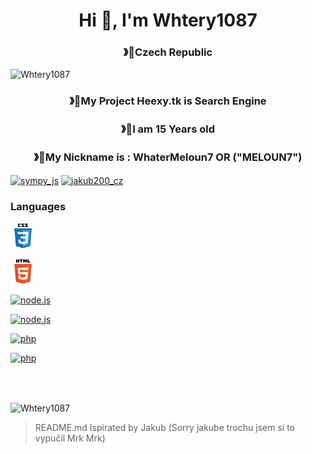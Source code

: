 <h1 align="center">Hi 👋, I'm Whtery1087</h1>
<h3 align="center">》🎉Czech Republic</h3>

<p align="left"> <img src="https://komarev.com/ghpvc/?username=Whtery1087&label=Profile%20View's&color=3b3b3b&style=plastic" alt="Whtery1087" /> </p>

<h3 align="center">》🔎My Project Heexy.tk is Search Engine</h3>
<h3 align="center">》🔴I am 15 Years old</h3></h3>
<h3 align="center">》🍉My Nickname is : WhaterMeloun7 OR ("MELOUN7")</h3>

<p align="left">
<a href="https://twitter.com/Meloun7D" target="blank"><img align="center" src="https://raw.githubusercontent.com/rahuldkjain/github-profile-readme-generator/master/src/images/icons/Social/twitter.svg" alt="sympy_js" height="30" width="40" /></a>
<a href="https://www.instagram.com/meloun7.png/" target="blank"><img align="center" src="https://raw.githubusercontent.com/rahuldkjain/github-profile-readme-generator/master/src/images/icons/Social/instagram.svg" alt="jakub200_cz" height="30" width="40" /></a>

<h3 align="left">Languages</h3>
<p align="left"> <a href="https://www.w3schools.com/css/" target="_blank"> <img src="https://raw.githubusercontent.com/devicons/devicon/master/icons/css3/css3-original-wordmark.svg" alt="css3" width="40" height="40"/> 
  
  </a> <a href="https://www.w3schools.com/html/" target="_blank">
 <img src="https://raw.githubusercontent.com/devicons/devicon/master/icons/html5/html5-original-wordmark.svg" alt="node.js" width="40" height="40"/> </a> </a>

<a href="https://www.w3schools.com/nodejs/" target="_blank"> <img src="https://www.itnetwork.cz/images/10733/nodejs/nodejs_logo.png" alt="node.js" width="40" height="40"/> </a> 

<a href="https://www.w3schools.com/js/" target="_blank"> <img src="https://upload.wikimedia.org/wikipedia/commons/thumb/9/99/Unofficial_JavaScript_logo_2.svg/480px-Unofficial_JavaScript_logo_2.svg.png" alt="node.js" width="40" height="40"/> </a>

<a href="https://www.w3schools.com/php/" target="_blank"> <img src="https://upload.wikimedia.org/wikipedia/commons/thumb/2/27/PHP-logo.svg/1200px-PHP-logo.svg.png" alt="php" width="40" height="40"/> </a> 

<a href="https://www.mongodb.com/" target="_blank"> <img src="https://images.g2crowd.com/uploads/product/image/large_detail/large_detail_a0b9e371c09d15b9a0b48ed84b31ed35/mongodb-atlas.png" alt="php" width="40" height="40"/> </a> 


<br><br><p><img align="center" src="https://github-readme-stats.vercel.app/api/top-langs?username=Whtery1087&show_icons=true&theme=dark&locale=en&layout=compact" alt="Whtery1087
" /></p>



> README.md Ispirated by Jakub (Sorry jakube trochu jsem si to vypučil Mrk Mrk)

